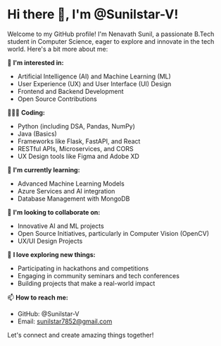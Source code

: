 # Hi there 👋, I'm @Sunilstar-V!

Welcome to my GitHub profile! I'm Nenavath Sunil, a passionate B.Tech student in Computer Science, eager to explore and innovate in the tech world. Here's a bit more about me:

👀 **I'm interested in:**
- Artificial Intelligence (AI) and Machine Learning (ML)
- User Experience (UX) and User Interface (UI) Design
- Frontend and Backend Development
- Open Source Contributions

🧑🏻‍💻 **Coding:**
- Python (including DSA, Pandas, NumPy)
- Java (Basics)
- Frameworks like Flask, FastAPI, and React
- RESTful APIs, Microservices, and CORS
- UX Design tools like Figma and Adobe XD

🌱 **I'm currently learning:**
- Advanced Machine Learning Models
- Azure Services and AI integration
- Database Management with MongoDB

💞️ **I'm looking to collaborate on:**
- Innovative AI and ML projects
- Open Source Initiatives, particularly in Computer Vision (OpenCV)
- UX/UI Design Projects

💫 **I love exploring new things:**
- Participating in hackathons and competitions
- Engaging in community seminars and tech conferences
- Building projects that make a real-world impact

📫 **How to reach me:**
- GitHub: @Sunilstar-V
- Email: [sunilstar7852@gmail.com](mailto:sunilstar7852@gmail.com)

Let's connect and create amazing things together!
